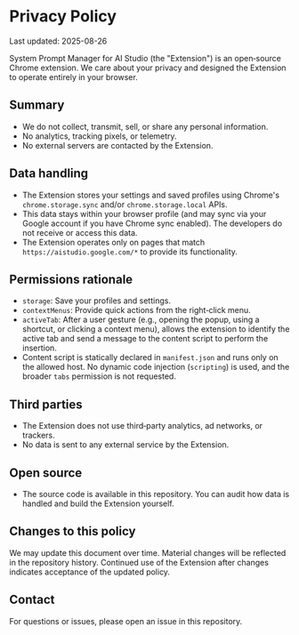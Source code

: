 # Privacy Policy

Last updated: 2025-08-26

System Prompt Manager for AI Studio (the "Extension") is an open‑source Chrome extension. We care about your privacy and designed the Extension to operate entirely in your browser.

## Summary
- We do not collect, transmit, sell, or share any personal information.
- No analytics, tracking pixels, or telemetry.
- No external servers are contacted by the Extension.

## Data handling
- The Extension stores your settings and saved profiles using Chrome's `chrome.storage.sync` and/or `chrome.storage.local` APIs.
- This data stays within your browser profile (and may sync via your Google account if you have Chrome sync enabled). The developers do not receive or access this data.
- The Extension operates only on pages that match `https://aistudio.google.com/*` to provide its functionality.

## Permissions rationale
- `storage`: Save your profiles and settings.
- `contextMenus`: Provide quick actions from the right‑click menu.
- `activeTab`: After a user gesture (e.g., opening the popup, using a shortcut, or clicking a context menu), allows the extension to identify the active tab and send a message to the content script to perform the insertion.
- Content script is statically declared in `manifest.json` and runs only on the allowed host. No dynamic code injection (`scripting`) is used, and the broader `tabs` permission is not requested.

## Third parties
- The Extension does not use third‑party analytics, ad networks, or trackers.
- No data is sent to any external service by the Extension.

## Open source
- The source code is available in this repository. You can audit how data is handled and build the Extension yourself.

## Changes to this policy
We may update this document over time. Material changes will be reflected in the repository history. Continued use of the Extension after changes indicates acceptance of the updated policy.

## Contact
For questions or issues, please open an issue in this repository.

